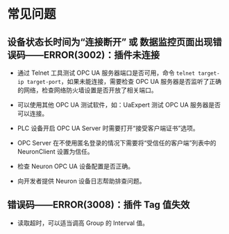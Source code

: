 # 常见问题

## 设备状态长时间为“连接断开” 或 数据监控页面出现错误码——ERROR(3002)：插件未连接

* 通过 Telnet 工具测试 OPC UA 服务器端口是否可用，命令 `telnet target-ip target-port`，如果未能连接，需要检查 OPC UA 服务器是否监听了正确的网络，检查网络防火墙设置是否开放了相关端口。

* 可以使用其他 OPC UA 测试软件，如：UaExpert 测试 OPC UA 服务器是否可以连接。

* PLC 设备开启 OPC UA Server 时需要打开“接受客户端证书”选项。

* OPC Server 在不使用匿名登录的情况下需要将“受信任的客户端”列表中的 NeuronClient 设置为信任。

* 检查 Neuron OPC UA 设备配置是否正确。

* 向开发者提供 Neuron 设备日志帮助排查问题。

## 错误码——ERROR(3008)：插件 Tag 值失效

* 读取超时，可以适当调高 Group 的 Interval 值。
